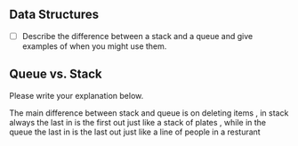 ## Data Structures
* [ ] Describe the difference between a stack and a queue and give examples of when you might use them.

## Queue vs. Stack
Please write your explanation below.


The main difference between stack and queue is on deleting items  , in stack always the last in is the first out just like a stack of plates  , while in the queue the last in is the last out just like a line of people in a resturant 